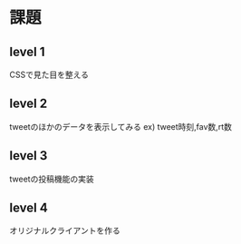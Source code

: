 # 課題
## level 1
CSSで見た目を整える
## level 2
tweetのほかのデータを表示してみる
ex) tweet時刻,fav数,rt数
## level 3
tweetの投稿機能の実装
## level 4
オリジナルクライアントを作る
